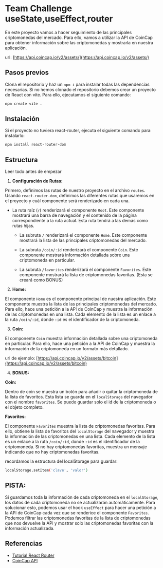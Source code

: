 # Team Challenge useState,useEffect,router

En este proyecto vamos a hacer seguimiento de las principales criptomonedas del mercado. Para ello, vamos a utilizar la API de CoinCap para obtener información sobre las criptomonedas y mostrarla en nuestra aplicación.

url: [https://api.coincap.io/v2/assets/](https://api.coincap.io/v2/assets/)

## Pasos previos
Clona el repositorio y haz un `npm i` para instalar todas las dependencias necesarias. 
Si no hemos clonado el repositorio debemos crear un proyecto de React con vite. Para ello, ejecutamos el siguiente comando:

```bash
npm create vite .
```

## Instalación

Si el proyecto no tuviera react-router, ejecuta el siguiente comando para instalarlo:

```bash
npm install react-router-dom
```

## Estructura

Leer todo antes de empezar

1. **Configuración de Rutas:**

Primero, definimos las rutas de nuestro proyecto en el archivo `routes`. Usando `react-router-dom`, definimos las diferentes rutas que usaremos en el proyecto y cuál componente será renderizado en cada una.

- La ruta raíz (`/`) renderizará el componente `Root`. Este componente mostrará una barra de navegación y el contenido de la página correspondiente a la ruta actual. Esta ruta tendrá a las demás como rutas hijas.

  - La subruta `/` renderizará el componente `Home`. Este componente mostrará la lista de las principales criptomonedas del mercado.

  - La subruta `/coin/:id` renderizará el componente `Coin`. Este componente mostrará información detallada sobre una criptomoneda en particular.

  - La subruta `/favorites` renderizará el componente `Favorites`. Este componente mostrará la lista de criptomonedas favoritas. (Esta se creará como BONUS)


2. **Home:**

El componente `Home` es el componente principal de nuestra aplicación. Este componente muestra la lista de las principales criptomonedas del mercado. Para ello, hace una petición a la API de CoinCap y muestra la información de las criptomonedas en una lista. Cada elemento de la lista es un enlace a la ruta `/coin/:id`, donde `:id` es el identificador de la criptomoneda.

3. **Coin:**

El componente `Coin` muestra información detallada sobre una criptomoneda en particular. Para ello, hace una petición a la API de CoinCap y muestra la información de la criptomoneda en un formato más detallado.

url de ejemplo: [https://api.coincap.io/v2/assets/bitcoin](https://api.coincap.io/v2/assets/bitcoin)


4. **BONUS:**

**Coin:**

Dentro de coin se muestra un botón para añadir o quitar la criptomoneda de la lista de favoritos. Esta lista se guarda en el `localStorage` del navegador con el nombre `favorites`.
Se puede guardar solo el id de la criptomoneda o el objeto completo.

**Favorites:**

El componente `Favorites` muestra la lista de criptomonedas favoritas. Para ello, obtiene la lista de favoritos del `localStorage` del navegador y muestra la información de las criptomonedas en una lista. Cada elemento de la lista es un enlace a la ruta `/coin/:id`, donde `:id` es el identificador de la criptomoneda. Si no hay criptomonedas favoritas, muestra un mensaje indicando que no hay criptomonedas favoritas.

recordamos la estructura del localStorage para guardar:

```bash
localStorage.setItem('clave', 'valor')
```

## PISTA: 
Si guardamos toda la información de cada criptomoneda en el `localStorage`, los datos de cada criptomoneda no se actualizarán automáticamente. Para solucionar esto, podemos usar el hook `useEffect` para hacer una petición a la API de CoinCap cada vez que se renderice el componente `Favorites`. Podemos filtrar las criptomonedas favoritas de la lista de criptomonedas que nos devuelve la API y mostrar solo las criptomonedas favoritas con la información actualizada.


## Referencias

- [Tutorial React Router](https://reactrouter.com/en/6.22.1/start/tutorial)
- [CoinCap API](https://docs.coincap.io/)
